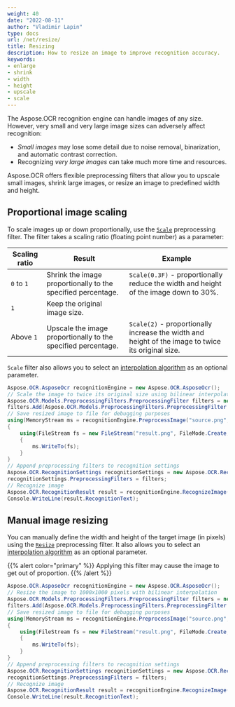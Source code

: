 ```yaml
---
weight: 40
date: "2022-08-11"
author: "Vladimir Lapin"
type: docs
url: /net/resize/
title: Resizing 
description: How to resize an image to improve recognition accuracy.
keywords:
- enlarge
- shrink
- width
- height
- upscale
- scale
---
```


The Aspose.OCR recognition engine can handle images of any size. However, very small and very large image sizes can adversely affect recognition:

- _Small images_ may lose some detail due to noise removal, binarization, and automatic contrast correction.
- Recognizing _very large images_ can take much more time and resources.

Aspose.OCR offers flexible preprocessing filters that allow you to upscale small images, shrink large images, or resize an image to predefined width and height.

## Proportional image scaling

To scale images up or down proportionally, use the [`Scale`](https://reference.aspose.com/ocr/net/aspose.ocr.models.preprocessingfilters/preprocessingfilter/scale/) preprocessing filter. The filter takes a scaling ratio (floating point number) as a parameter:

Scaling ratio | Result | Example
------------- | ------ | -------
`0` to `1`    | Shrink the image proportionally to the specified percentage. | `Scale(0.3F)` - proportionally reduce the width and height of the image down to 30%.
`1`           | Keep the original image size. | 
Above `1`     | Upscale the image proportionally to the specified percentage. | `Scale(2)` - proportionally increase the width and height of the image to twice its original size.

`Scale` filter also allows you to select an [interpolation algorithm](https://reference.aspose.com/ocr/net/aspose.ocr.filters/interpolationfiltertype/) as an optional parameter.

```csharp
Aspose.OCR.AsposeOcr recognitionEngine = new Aspose.OCR.AsposeOcr();
// Scale the image to twice its original size using bilinear interpolation
Aspose.OCR.Models.PreprocessingFilters.PreprocessingFilter filters = new Aspose.OCR.Models.PreprocessingFilters.PreprocessingFilter();
filters.Add(Aspose.OCR.Models.PreprocessingFilters.PreprocessingFilter.Scale(2, Aspose.OCR.Filters.InterpolationFilterType.Triangle));
// Save resized image to file for debugging purposes
using(MemoryStream ms = recognitionEngine.PreprocessImage("source.png", filters))
{
	using(FileStream fs = new FileStream("result.png", FileMode.Create, FileAccess.Write))
	{
		ms.WriteTo(fs);
	}
}
// Append preprocessing filters to recognition settings
Aspose.OCR.RecognitionSettings recognitionSettings = new Aspose.OCR.RecognitionSettings();
recognitionSettings.PreprocessingFilters = filters;
// Recognize image
Aspose.OCR.RecognitionResult result = recognitionEngine.RecognizeImage("source.png", recognitionSettings);
Console.WriteLine(result.RecognitionText);
```

## Manual image resizing

You can manually define the width and height of the target image (in pixels) using the [`Resize`](https://reference.aspose.com/ocr/net/aspose.ocr.models.preprocessingfilters/preprocessingfilter/resize/) preprocessing filter. It also allows you to select an [interpolation algorithm](https://reference.aspose.com/ocr/net/aspose.ocr.filters/interpolationfiltertype/) as an optional parameter.

{{% alert color="primary" %}}
Applying this filter may cause the image to get out of proportion.
{{% /alert %}}

```csharp
Aspose.OCR.AsposeOcr recognitionEngine = new Aspose.OCR.AsposeOcr();
// Resize the image to 1000x1000 pixels with bilinear interpolation
Aspose.OCR.Models.PreprocessingFilters.PreprocessingFilter filters = new Aspose.OCR.Models.PreprocessingFilters.PreprocessingFilter();
filters.Add(Aspose.OCR.Models.PreprocessingFilters.PreprocessingFilter.Resize(1000, 1000, Aspose.OCR.Filters.InterpolationFilterType.Triangle));
// Save resized image to file for debugging purposes
using(MemoryStream ms = recognitionEngine.PreprocessImage("source.png", filters))
{
	using(FileStream fs = new FileStream("result.png", FileMode.Create, FileAccess.Write))
	{
		ms.WriteTo(fs);
	}
}
// Append preprocessing filters to recognition settings
Aspose.OCR.RecognitionSettings recognitionSettings = new Aspose.OCR.RecognitionSettings();
recognitionSettings.PreprocessingFilters = filters;
// Recognize image
Aspose.OCR.RecognitionResult result = recognitionEngine.RecognizeImage("source.png", recognitionSettings);
Console.WriteLine(result.RecognitionText);
```
